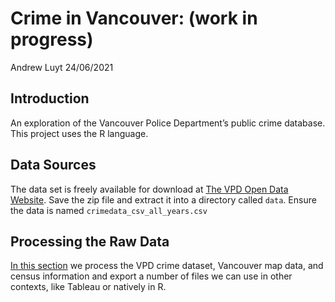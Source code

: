 Crime in Vancouver: (work in progress)
================
Andrew Luyt
24/06/2021

## Introduction

An exploration of the Vancouver Police Department’s public crime
database. This project uses the R language.

## Data Sources

The data set is freely available for download at [The VPD Open Data
Website](https://geodash.vpd.ca/opendata/). Save the zip file and
extract it into a directory called `data`. Ensure the data is named
`crimedata_csv_all_years.csv`

## Processing the Raw Data

[In this section](./preprocess_data) we process the VPD crime dataset,
Vancouver map data, and census information and export a number of files
we can use in other contexts, like Tableau or natively in R.
